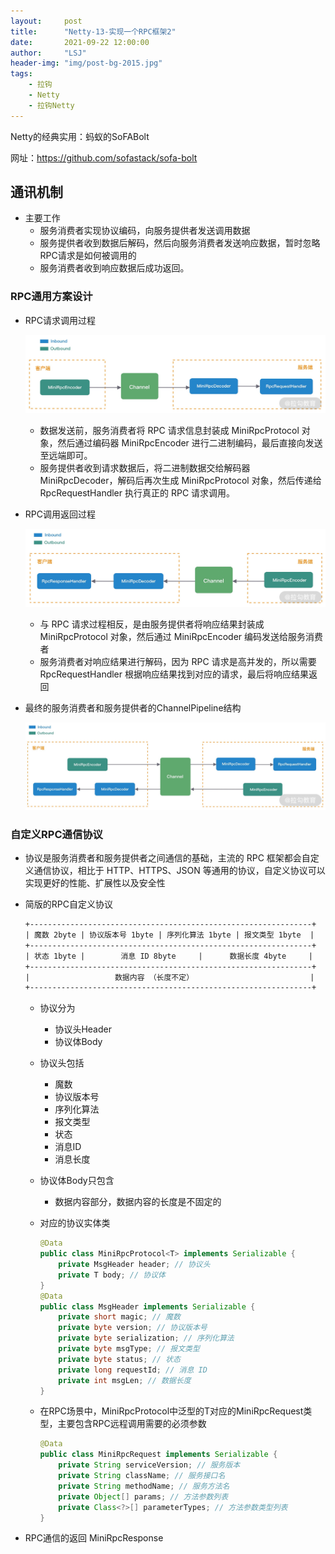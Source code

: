 ```yaml
---
layout:     post
title:      "Netty-13-实现一个RPC框架2"
date:       2021-09-22 12:00:00
author:     "LSJ"
header-img: "img/post-bg-2015.jpg"
tags:
    - 拉钩
    - Netty
    - 拉钩Netty
---
```




Netty的经典实用：蚂蚁的SoFABolt 

网址：https://github.com/sofastack/sofa-bolt



## 通讯机制

* 主要工作
  * 服务消费者实现协议编码，向服务提供者发送调用数据
  * 服务提供者收到数据后解码，然后向服务消费者发送响应数据，暂时忽略RPC请求是如何被调用的
  * 服务消费者收到响应数据后成功返回。

### RPC通用方案设计

* RPC请求调用过程

  ![Drawing 0.png](../../img/Cip5yF_1MaqAfz8pAAYSNNmMolY852.png)

  * 数据发送前，服务消费者将 RPC 请求信息封装成 MiniRpcProtocol 对象，然后通过编码器 MiniRpcEncoder 进行二进制编码，最后直接向发送至远端即可。
  * 服务提供者收到请求数据后，将二进制数据交给解码器 MiniRpcDecoder，解码后再次生成 MiniRpcProtocol 对象，然后传递给 RpcRequestHandler 执行真正的 RPC 请求调用。

* RPC调用返回过程

  ![Drawing 1.png](../../img/CgqCHl_1MbKAZCUWAAX6xAhFw5k042.png)

  * 与 RPC 请求过程相反，是由服务提供者将响应结果封装成 MiniRpcProtocol 对象，然后通过 MiniRpcEncoder 编码发送给服务消费者
  * 服务消费者对响应结果进行解码，因为 RPC 请求是高并发的，所以需要 RpcRequestHandler 根据响应结果找到对应的请求，最后将响应结果返回

* 最终的服务消费者和服务提供者的ChannelPipeline结构

  ![Drawing 2.png](../../img/CgqCHl_1MbmAeZgjAAd9EAWpmuE609.png)



### 自定义RPC通信协议

* 协议是服务消费者和服务提供者之间通信的基础，主流的 RPC 框架都会自定义通信协议，相比于 HTTP、HTTPS、JSON 等通用的协议，自定义协议可以实现更好的性能、扩展性以及安全性

* 简版的RPC自定义协议

  ```txt
  +---------------------------------------------------------------+
  | 魔数 2byte | 协议版本号 1byte | 序列化算法 1byte | 报文类型 1byte  |
  +---------------------------------------------------------------+
  | 状态 1byte |        消息 ID 8byte     |      数据长度 4byte     |
  +---------------------------------------------------------------+
  |                   数据内容 （长度不定）                          |
  +---------------------------------------------------------------+
  ```

  * 协议分为
    * 协议头Header
    * 协议体Body
  * 协议头包括
    * 魔数
    * 协议版本号
    * 序列化算法
    * 报文类型
    * 状态
    * 消息ID
    * 消息长度
  * 协议体Body只包含
    * 数据内容部分，数据内容的长度是不固定的

  * 对应的协议实体类

    ```java
    @Data
    public class MiniRpcProtocol<T> implements Serializable {
        private MsgHeader header; // 协议头
        private T body; // 协议体
    }
    @Data
    public class MsgHeader implements Serializable {
        private short magic; // 魔数
        private byte version; // 协议版本号
        private byte serialization; // 序列化算法
        private byte msgType; // 报文类型
        private byte status; // 状态
        private long requestId; // 消息 ID
        private int msgLen; // 数据长度
    }
    ```

  * 在RPC场景中，MiniRpcProtocol中泛型的T对应的MiniRpcRequest类型，主要包含RPC远程调用需要的必须参数

    ```java
    @Data
    public class MiniRpcRequest implements Serializable {
        private String serviceVersion; // 服务版本
        private String className; // 服务接口名
        private String methodName; // 服务方法名
        private Object[] params; // 方法参数列表
        private Class<?>[] parameterTypes; // 方法参数类型列表
    }
    ```

* RPC通信的返回 MiniRpcResponse

  ```java
  ```

  



